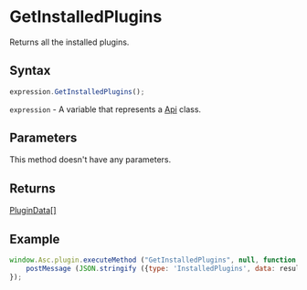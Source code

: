 # GetInstalledPlugins

Returns all the installed plugins.

## Syntax

```javascript
expression.GetInstalledPlugins();
```

`expression` - A variable that represents a [Api](../Api.md) class.

## Parameters

This method doesn't have any parameters.

## Returns

[PluginData[]](../../Enumeration/PluginData.md)

## Example

```javascript editor-xlsx
window.Asc.plugin.executeMethod ("GetInstalledPlugins", null, function (result) {
    postMessage (JSON.stringify ({type: 'InstalledPlugins', data: result }));
});
```
